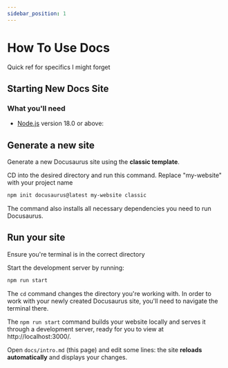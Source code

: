 ```yaml
---
sidebar_position: 1
---
```


# How To Use Docs

Quick ref for specifics I might forget

## Starting New Docs Site

### What you'll need

- [Node.js](https://nodejs.org/en/download/) version 18.0 or above:

## Generate a new site

Generate a new Docusaurus site using the **classic template**.

CD into the desired directory and run this command.
Replace "my-website" with your project name

```bash
npm init docusaurus@latest my-website classic
```

The command also installs all necessary dependencies you need to run Docusaurus.

## Run your site

Ensure you're terminal is in the correct directory

Start the development server by running:

```bash
npm run start
```

The `cd` command changes the directory you're working with. In order to work with your newly created Docusaurus site, you'll need to navigate the terminal there.

The `npm run start` command builds your website locally and serves it through a development server, ready for you to view at http://localhost:3000/.

Open `docs/intro.md` (this page) and edit some lines: the site **reloads automatically** and displays your changes.
